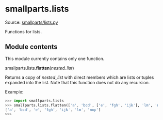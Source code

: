 # smallparts.lists

Source: [smallparts/lists.py](https://github.com/blackstream-x/smallparts/blob/master/smallparts/lists.py)

Functions for lists.

## Module contents

This module currently contains only one function.

smallparts.lists.**flatten**(*nested_list*)

Returns a copy of *nested_list* with direct members which are lists or tuples
expanded into the list. Note that this function does not do any recursion.

Example:

```python
>>> import smallparts.lists
>>> smallparts.lists.flatten(['a', 'bcd', ['e', 'fgh', 'ijk'], 'lm', 'nop'])
['a', 'bcd', 'e', 'fgh', 'ijk', 'lm', 'nop']
>>> 
```
